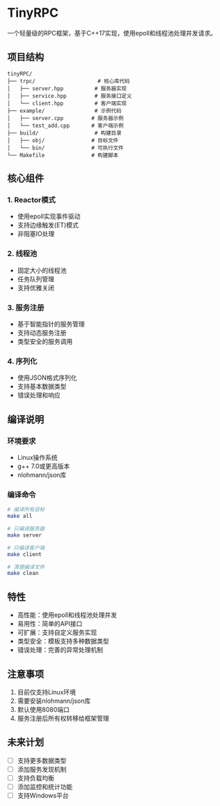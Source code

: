 # TinyRPC

一个轻量级的RPC框架，基于C++17实现，使用epoll和线程池处理并发请求。

## 项目结构

```
tinyRPC/
├── trpc/                    # 核心库代码
│   ├── server.hpp          # 服务器实现
│   ├── service.hpp         # 服务接口定义
│   └── client.hpp          # 客户端实现
├── example/                # 示例代码
│   ├── server.cpp         # 服务器示例
│   └── test_add.cpp       # 客户端示例
├── build/                  # 构建目录
│   ├── obj/               # 目标文件
│   └── bin/               # 可执行文件
└── Makefile               # 构建脚本
```

## 核心组件

### 1. Reactor模式
- 使用epoll实现事件驱动
- 支持边缘触发(ET)模式
- 非阻塞IO处理

### 2. 线程池
- 固定大小的线程池
- 任务队列管理
- 支持优雅关闭

### 3. 服务注册
- 基于智能指针的服务管理
- 支持动态服务注册
- 类型安全的服务调用

### 4. 序列化
- 使用JSON格式序列化
- 支持基本数据类型
- 错误处理和响应

## 编译说明

### 环境要求
- Linux操作系统
- g++ 7.0或更高版本
- nlohmann/json库

### 编译命令
```bash
# 编译所有目标
make all

# 只编译服务器
make server

# 只编译客户端
make client

# 清理编译文件
make clean
```

## 特性

- 高性能：使用epoll和线程池处理并发
- 易用性：简单的API接口
- 可扩展：支持自定义服务实现
- 类型安全：模板支持多种数据类型
- 错误处理：完善的异常处理机制

## 注意事项

1. 目前仅支持Linux环境
2. 需要安装nlohmann/json库
3. 默认使用8080端口
4. 服务注册后所有权转移给框架管理

## 未来计划

- [ ] 支持更多数据类型
- [ ] 添加服务发现机制
- [ ] 支持负载均衡
- [ ] 添加监控和统计功能
- [ ] 支持Windows平台 